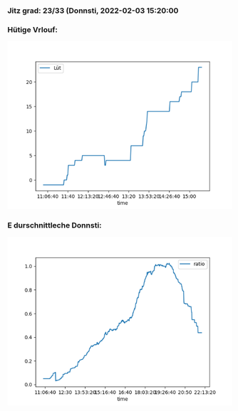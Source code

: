 ### Jitz grad: 23/33 (Donnsti, 2022-02-03 15:20:00

### Hütige Vrlouf:
![Graph](Today.png)

### E durschnittleche Donnsti:
![Graph](Donnsti.png)
